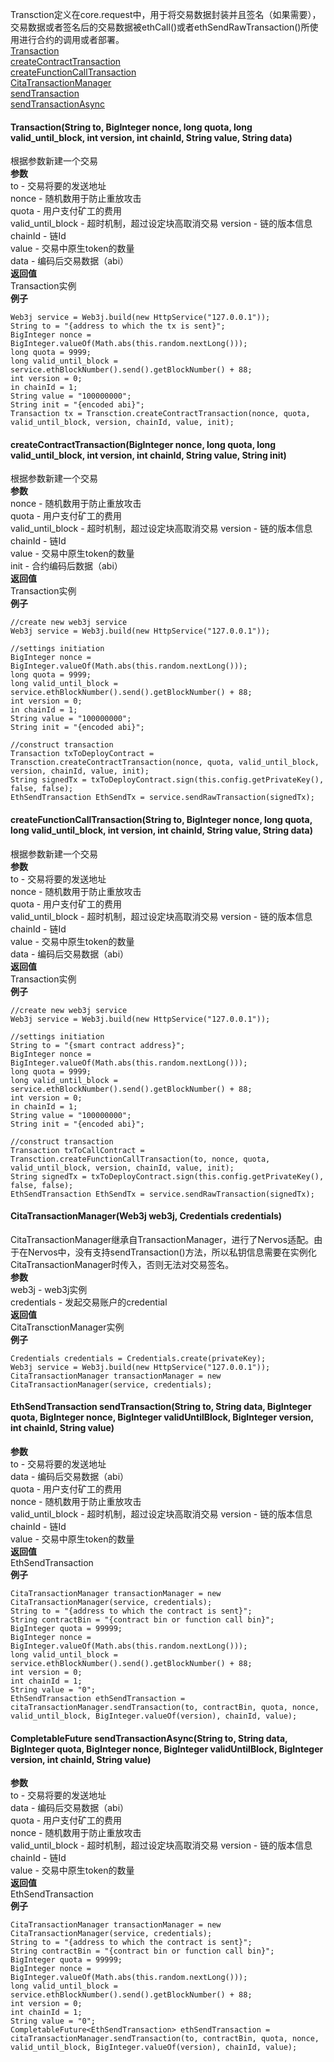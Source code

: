 Transction定义在core.request中，用于将交易数据封装并且签名（如果需要），交易数据或者签名后的交易数据被ethCall()或者ethSendRawTransaction()所使用进行合约的调用或者部署。  
[Transaction](zh-CN/latest/transaction?id=transactionstring-to-biginteger-nonce-long-quota-long-valid_until_block-int-version-int-chainid-string-value-string-data)  
[createContractTransaction](zh-CN/latest/transaction?id=createcontracttransactionbiginteger-nonce-long-quota-long-valid_until_block-int-version-int-chainid-string-value-string-init)  
[createFunctionCallTransaction](zh-CN/latest/transaction?id=createfunctioncalltransactionstring-to-biginteger-nonce-long-quota-long-valid_until_block-int-version-int-chainid-string-value-string-data)  
[CitaTransactionManager](zh-CN/latest/transaction?id=citatransactionmanagerweb3j-web3j-credentials-credentials)  
[sendTransaction](zh-CN/latest/transaction?id=ethsendtransaction-sendtransactionstring-to-string-data-biginteger-quota-biginteger-nonce-biginteger-validuntilblock-biginteger-version-int-chainid-string-value)  
[sendTransactionAsync](zh-CN/latest/transaction?id=completablefuture-sendtransactionasyncstring-to-string-data-biginteger-quota-biginteger-nonce-biginteger-validuntilblock-biginteger-version-int-chainid-string-value)   
#### Transaction(String to, BigInteger nonce, long quota, long valid_until_block, int version, int chainId, String value, String data)
根据参数新建一个交易  
<b>参数</b>  
to - 交易将要的发送地址  
nonce - 随机数用于防止重放攻击  
quota - 用户支付矿工的费用  
valid_until_block - 超时机制，超过设定块高取消交易
version - 链的版本信息  
chainId - 链Id  
value - 交易中原生token的数量   
data - 编码后交易数据（abi）  
<b>返回值</b>  
Transaction实例  
<b>例子</b>  
```
Web3j service = Web3j.build(new HttpService("127.0.0.1"));
String to = "{address to which the tx is sent}";
BigInteger nonce = BigInteger.valueOf(Math.abs(this.random.nextLong()));
long quota = 9999;
long valid_until_block = service.ethBlockNumber().send().getBlockNumber() + 88;
int version = 0;
in chainId = 1;
String value = "100000000";
String init = "{encoded abi}";
Transaction tx = Transction.createContractTransaction(nonce, quota, valid_until_block, version, chainId, value, init);
```
#### createContractTransaction(BigInteger nonce, long quota, long valid_until_block, int version, int chainId, String value, String init)
根据参数新建一个交易  
<b>参数</b>  
nonce - 随机数用于防止重放攻击  
quota - 用户支付矿工的费用  
valid_until_block - 超时机制，超过设定块高取消交易
version - 链的版本信息  
chainId - 链Id  
value - 交易中原生token的数量   
init - 合约编码后数据（abi）  
<b>返回值</b>  
Transaction实例  
<b>例子</b>  
```
//create new web3j service
Web3j service = Web3j.build(new HttpService("127.0.0.1"));

//settings initiation
BigInteger nonce = BigInteger.valueOf(Math.abs(this.random.nextLong()));
long quota = 9999;
long valid_until_block = service.ethBlockNumber().send().getBlockNumber() + 88;
int version = 0;
in chainId = 1;
String value = "100000000";
String init = "{encoded abi}";

//construct transaction
Transaction txToDeployContract = Transction.createContractTransaction(nonce, quota, valid_until_block, version, chainId, value, init);
String signedTx = txToDeployContract.sign(this.config.getPrivateKey(), false, false);
EthSendTransaction EthSendTx = service.sendRawTransaction(signedTx);
```
#### createFunctionCallTransaction(String to, BigInteger nonce, long quota, long valid_until_block, int version, int chainId, String value, String data)
根据参数新建一个交易  
<b>参数</b>  
to - 交易将要的发送地址  
nonce - 随机数用于防止重放攻击  
quota - 用户支付矿工的费用  
valid_until_block - 超时机制，超过设定块高取消交易
version - 链的版本信息  
chainId - 链Id  
value - 交易中原生token的数量   
data - 编码后交易数据（abi）  
<b>返回值</b>  
Transaction实例  
<b>例子</b>  
```
//create new web3j service
Web3j service = Web3j.build(new HttpService("127.0.0.1"));

//settings initiation
String to = "{smart contract address}";
BigInteger nonce = BigInteger.valueOf(Math.abs(this.random.nextLong()));
long quota = 9999;
long valid_until_block = service.ethBlockNumber().send().getBlockNumber() + 88;
int version = 0;
in chainId = 1;
String value = "100000000";
String init = "{encoded abi}";

//construct transaction
Transaction txToCallContract = Transction.createFunctionCallTransaction(to, nonce, quota, valid_until_block, version, chainId, value, init);
String signedTx = txToDeployContract.sign(this.config.getPrivateKey(), false, false);
EthSendTransaction EthSendTx = service.sendRawTransaction(signedTx);
```
#### CitaTransactionManager(Web3j web3j, Credentials credentials)
CitaTransactionManager继承自TransactionManager，进行了Nervos适配。由于在Nervos中，没有支持sendTransaction()方法，所以私钥信息需要在实例化CitaTransactionManager时传入，否则无法对交易签名。  
<b>参数</b>  
web3j - web3j实例   
credentials - 发起交易账户的credential  
<b>返回值</b>  
CitaTransctionManager实例  
<b>例子</b>  
```
Credentials credentials = Credentials.create(privateKey);
Web3j service = Web3j.build(new HttpService("127.0.0.1"));
CitaTransactionManager transactionManager = new CitaTransactionManager(service, credentials);
```
#### EthSendTransaction sendTransaction(String to, String data, BigInteger quota, BigInteger nonce, BigInteger validUntilBlock, BigInteger version, int chainId, String value)
<b>参数</b>  
to - 交易将要的发送地址  
data - 编码后交易数据（abi）  
quota - 用户支付矿工的费用  
nonce - 随机数用于防止重放攻击  
valid_until_block - 超时机制，超过设定块高取消交易
version - 链的版本信息  
chainId - 链Id  
value - 交易中原生token的数量   
<b>返回值</b>  
EthSendTransaction  
<b>例子</b>  
```
CitaTransactionManager transactionManager = new CitaTransactionManager(service, credentials);
String to = "{address to which the contract is sent}";
String contractBin = "{contract bin or function call bin}";
BigInteger quota = 99999;
BigInteger nonce = BigInteger.valueOf(Math.abs(this.random.nextLong()));
long valid_until_block = service.ethBlockNumber().send().getBlockNumber() + 88;
int version = 0;
int chainId = 1;
String value = "0";
EthSendTransaction ethSendTransaction = citaTransactionManager.sendTransaction(to, contractBin, quota, nonce, valid_until_block, BigInteger.valueOf(version), chainId, value);
```
#### CompletableFuture<EthSendTransaction> sendTransactionAsync(String to, String data, BigInteger quota, BigInteger nonce, BigInteger validUntilBlock, BigInteger version, int chainId, String value)
<b>参数</b>  
to - 交易将要的发送地址  
data - 编码后交易数据（abi）  
quota - 用户支付矿工的费用  
nonce - 随机数用于防止重放攻击  
valid_until_block - 超时机制，超过设定块高取消交易
version - 链的版本信息  
chainId - 链Id  
value - 交易中原生token的数量   
<b>返回值</b>  
EthSendTransaction  
<b>例子</b>  
```
CitaTransactionManager transactionManager = new CitaTransactionManager(service, credentials);
String to = "{address to which the contract is sent}";
String contractBin = "{contract bin or function call bin}";
BigInteger quota = 99999;
BigInteger nonce = BigInteger.valueOf(Math.abs(this.random.nextLong()));
long valid_until_block = service.ethBlockNumber().send().getBlockNumber() + 88;
int version = 0;
int chainId = 1;
String value = "0";
CompletableFuture<EthSendTransaction> ethSendTransaction = citaTransactionManager.sendTransaction(to, contractBin, quota, nonce, valid_until_block, BigInteger.valueOf(version), chainId, value);
```

